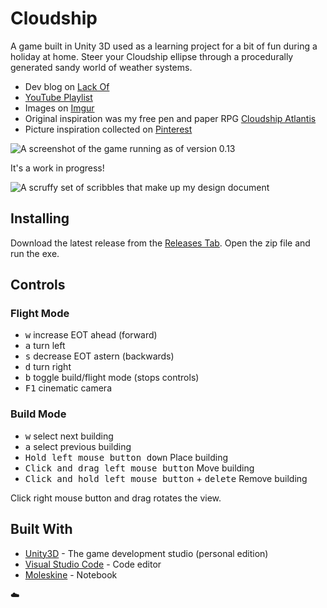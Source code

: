 # Cloudship

A game built in Unity 3D used as a learning project for a bit of fun during a holiday at home. Steer your Cloudship ellipse through a procedurally generated sandy world of weather systems.

* Dev blog on [Lack Of](http://www.lack-of.org/blog/2)
* [YouTube Playlist](https://www.youtube.com/playlist?list=PLPnhbsWXKS1ApX1PbbG1a03LV-mCmaijf)
* Images on [Imgur](http://imgur.com/a/i06oJ)
* Original inspiration was my free pen and paper RPG [Cloudship Atlantis](http://www.thefreerpgblog.com/p/my-games.html)
* Picture inspiration collected on [Pinterest](https://www.pinterest.co.uk/brainwipe/cloudship-ideas/)

![A screenshot of the game running as of version 0.13](https://i.imgur.com/Ty4qSUG.jpg.png)

It's a work in progress!

![A scruffy set of scribbles that make up my design document](http://imgur.com/KlqBbGh.png)

## Installing

Download the latest release from the [Releases Tab](https://github.com/brainwipe/Cloudship/releases). Open the zip file and run the exe.

## Controls

### Flight Mode
- <kbd>w</kbd> increase EOT ahead (forward)
- <kbd>a</kbd> turn left
- <kbd>s</kbd> decrease EOT astern (backwards)
- <kbd>d</kbd> turn right
- <kbd>b</kbd> toggle build/flight mode (stops controls)
- <kbd>F1</kbd> cinematic camera

### Build Mode
- <kbd>w</kbd> select next building
- <kbd>a</kbd> select previous building
- <kbd>Hold left mouse button down</kbd> Place building
- <kbd>Click and drag left mouse button</kbd> Move building
- <kbd>Click and hold left mouse button</kbd> + <kbd>delete</kbd> Remove building

Click right mouse button and drag rotates the view.

## Built With

* [Unity3D](https://unity3D.com) - The game development studio (personal edition)
* [Visual Studio Code](https://code.visualstudio.com/) - Code editor
* [Moleskine](http://www.moleskine.com/gb/) - Notebook

:cloud:
